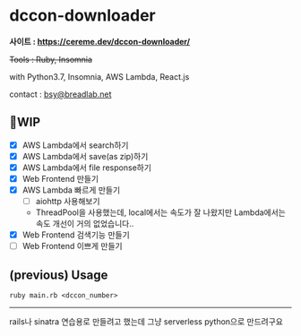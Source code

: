 # dccon-downloader

**사이트 : https://cereme.dev/dccon-downloader/**

~~Tools : Ruby, Insomnia~~

with Python3.7, Insomnia, AWS Lambda, React.js

contact : bsy@breadlab.net

## 🚧WIP
  - [x] AWS Lambda에서 search하기
  - [x] AWS Lambda에서 save(as zip)하기
  - [x] AWS Lambda에서 file response하기
  - [x] Web Frontend 만들기
  - [x] AWS Lambda 빠르게 만들기
    - [ ] aiohttp 사용해보기
    * ThreadPool을 사용했는데, local에서는 속도가 잘 나왔지만 Lambda에서는 속도 개선이 거의 없었습니다..
  - [x] Web Frontend 검색기능 만들기
  - [ ] Web Frontend 이쁘게 만들기

## (previous) Usage

~~~
ruby main.rb <dccon_number>
~~~
---

rails나 sinatra 연습용로 만들려고 했는데 그냥 serverless python으로 만드려구요